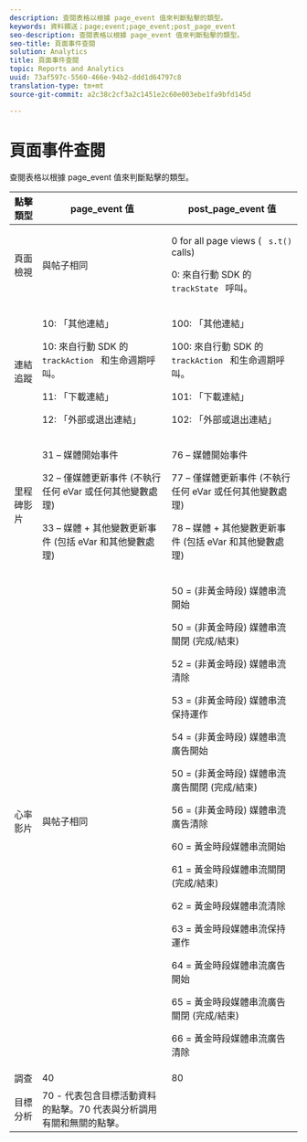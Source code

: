 ```yaml
---
description: 查閱表格以根據 page_event 值來判斷點擊的類型。
keywords: 資料饋送；page;event;page_event;post_page_event
seo-description: 查閱表格以根據 page_event 值來判斷點擊的類型。
seo-title: 頁面事件查閱
solution: Analytics
title: 頁面事件查閱
topic: Reports and Analytics
uuid: 73af597c-5560-466e-94b2-ddd1d64797c8
translation-type: tm+mt
source-git-commit: a2c38c2cf3a2c1451e2c60e003ebe1fa9bfd145d

---
```



# 頁面事件查閱

查閱表格以根據 page_event 值來判斷點擊的類型。

<table id="table_33AF375E0B41474696D7A4A92C652A5F"> 
 <thead> 
  <tr> 
   <th colname="col1" class="entry"> 點擊類型 </th> 
   <th colname="col02" class="entry"> page_event 值 </th> 
   <th colname="col2" class="entry"> post_page_event 值 </th> 
  </tr> 
 </thead>
 <tbody> 
  <tr> 
   <td colname="col1"> 頁面檢視 </td> 
   <td colname="col02"> 與帖子相同 </td> 
   <td colname="col2"> <p>0 for all page views ( <code> s.t() </code> calls) </p> <p>0: 來自行動 SDK 的 <code> trackState </code> 呼叫。 </p> </td> 
  </tr> 
  <tr> 
   <td colname="col1"> 連結追蹤 </td> 
   <td colname="col02"> <p>10: 「其他連結」 </p> <p>10: 來自行動 SDK 的 <code> trackAction </code> 和生命週期呼叫。 </p> <p>11: 「下載連結」 </p> <p>12: 「外部或退出連結」 </p> </td> 
   <td colname="col2"> <p>100: 「其他連結」 </p> <p>100: 來自行動 SDK 的 <code> trackAction </code> 和生命週期呼叫。 </p> <p>101: 「下載連結」 </p> <p>102: 「外部或退出連結」 </p> </td> 
  </tr> 
  <tr> 
   <td colname="col1"> 里程碑影片 </td> 
   <td colname="col02"> 
    <!--<p>30 - Legacy full media tracking event at the end of the video playback (no longer supported)</p>--> <p>31 – 媒體開始事件 </p> <p>32 – 僅媒體更新事件 (不執行任何 eVar 或任何其他變數處理) </p> <p>33 – 媒體 + 其他變數更新事件 (包括 eVar 和其他變數處理) </p> </td> 
   <td colname="col2"> 
    <!--<p> 75 - Legacy full media tracking event at theend of the video playback (no longer supported)</p>--> <p> 76 – 媒體開始事件 </p> <p>77 – 僅媒體更新事件 (不執行任何 eVar 或任何其他變數處理) </p> <p>78 – 媒體 + 其他變數更新事件 (包括 eVar 和其他變數處理) </p> </td> 
  </tr> 
  <tr> 
   <td colname="col1"> <p>心率影片 </p> </td> 
   <td colname="col02"> 與帖子相同 </td> 
   <td colname="col2"> <p> 50 = (非黃金時段) 媒體串流開始 </p> <p> 50 = (非黃金時段) 媒體串流關閉 (完成/結束) </p> <p> 52 = (非黃金時段) 媒體串流清除 </p> <p> 53 = (非黃金時段) 媒體串流保持運作 </p> <p> 54 = (非黃金時段) 媒體串流廣告開始 </p> <p> 50 = (非黃金時段) 媒體串流廣告關閉 (完成/結束) </p> <p> 56 = (非黃金時段) 媒體串流廣告清除 </p> <p> 60 = 黃金時段媒體串流開始 </p> <p> 61 = 黃金時段媒體串流關閉 (完成/結束) </p> <p> 62 = 黃金時段媒體串流清除 </p> <p> 63 = 黃金時段媒體串流保持運作 </p> <p> 64 = 黃金時段媒體串流廣告開始 </p> <p> 65 = 黃金時段媒體串流廣告關閉 (完成/結束) </p> <p> 66 = 黃金時段媒體串流廣告清除 </p> </td> 
  </tr> 
  <tr> 
   <td colname="col1"> 調查 </td> 
   <td colname="col02"> 40 </td> 
   <td colname="col2"> 80 </td> 
  </tr> 
  <tr> 
   <td colname="col1"> 目標分析 </td> 
   <td colname="col02"> 70 - 代表包含目標活動資料的點擊。70 代表與分析調用有關和無關的點擊。 </td> 
   <td colname="col2"> </td> 
  </tr> 
 </tbody> 
</table>

